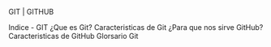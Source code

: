 GIT | GITHUB

Indice - GIT
¿Que es Git?
Caracteristicas de Git
¿Para que nos sirve GitHub?
Caracteristicas de GitHub
Glorsario Git
